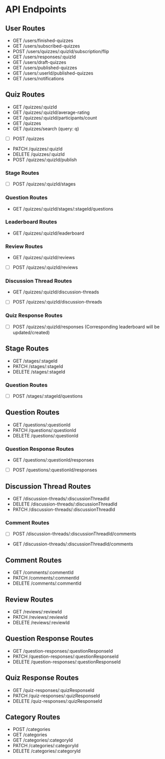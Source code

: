# API Endpoints

## User Routes

- GET /users/finished-quizzes
- GET /users/subscribed-quizzes
- POST /users/quizzes/:quizId/subscription/flip
- GET /users/responses/:quizId
- GET /users/draft-quizzes
- GET /users/published-quizzes
- GET /users/:userId/published-quizzes
- GET /users/notifications

## Quiz Routes

- GET /quizzes/:quizId
- GET /quizzes/:quizId/average-rating
- GET /quizzes/:quizId/participants/count
- GET /quizzes
- GET /quizzes/search (query: q)
- [ ] POST /quizzes
- PATCH /quizzes/:quizId
- DELETE /quizzes/:quizId
- POST /quizzes/:quizId/publish

### Stage Routes

- [ ] POST /quizzes/:quizId/stages

### Question Routes

- GET /quizzes/:quizId/stages/:stageId/questions

### Leaderboard Routes

- GET /quizzes/:quizId/leaderboard

### Review Routes

- GET /quizzes/:quizId/reviews
- [ ] POST /quizzes/:quizId/reviews

### Discussion Thread Routes

- GET /quizzes/:quizId/discussion-threads
- [ ] POST /quizzes/:quizId/discussion-threads

### Quiz Response Routes

- [ ] POST /quizzes/:quizId/responses (Corresponding leaderboard will be updated/created)

## Stage Routes

- GET /stages/:stageId
- PATCH /stages/:stageId
- DELETE /stages/:stageId

### Question Routes

- [ ] POST /stages/:stageId/questions

## Question Routes

- GET /questions/:questionId
- PATCH /questions/:questionId
- DELETE /questions/:questionId

### Question Response Routes

- GET /questions/:questionId/responses
- [ ] POST /questions/:questionId/responses

## Discussion Thread Routes

- GET /discussion-threads/:discussionThreadId
- DELETE /discussion-threads/:discussionThreadId
- PATCH /discussion-threads/:discussionThreadId

### Comment Routes

- [ ] POST /discussion-threads/:discussionThreadId/comments
- GET /discussion-threads/:discussionThreadId/comments

## Comment Routes

- GET /comments/:commentId
- PATCH /comments/:commentId
- DELETE /comments/:commentId

## Review Routes

- GET /reviews/:reviewId
- PATCH /reviews/:reviewId
- DELETE /reviews/:reviewId

## Question Response Routes

- GET /question-responses/:questionResponseId
- PATCH /question-responses/:questionResponseId
- DELETE /question-responses/:questionResponseId

## Quiz Response Routes

- GET /quiz-responses/:quizResponseId
- PATCH /quiz-responses/:quizResponseId
- DELETE /quiz-responses/:quizResponseId

## Category Routes

- POST /categories
- GET /categories
- GET /categories/:categoryId
- PATCH /categories/:categoryId
- DELETE /categories/:categoryId
